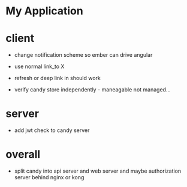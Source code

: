 # My Application

# client
 - change notification scheme so ember can drive angular
 - use normal link_to  X

 - refresh or deep link in should work
 - verify candy store independently - maneagable not managed...

# server
 - add jwt check to candy server

# overall
 - split candy into api server and web server and maybe authorization server behind nginx or kong

